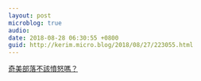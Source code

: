 ```yaml
---
layout: post
microblog: true
audio: 
date: 2018-08-28 06:30:55 +0800
guid: http://kerim.micro.blog/2018/08/27/223055.html
---
```

[奇美部落不該憤怒嗎？](https://pnn.pts.org.tw/type/detail/1255)
